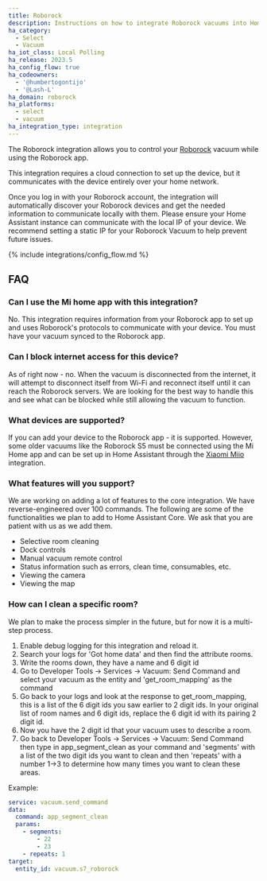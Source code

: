 ```yaml
---
title: Roborock
description: Instructions on how to integrate Roborock vacuums into Home Assistant
ha_category:
  - Select
  - Vacuum
ha_iot_class: Local Polling
ha_release: 2023.5
ha_config_flow: true
ha_codeowners:
  - '@humbertogontijo'
  - '@Lash-L'
ha_domain: roborock
ha_platforms:
  - select
  - vacuum
ha_integration_type: integration
---
```


The Roborock integration allows you to control your [Roborock](https://us.roborock.com/pages/robot-vacuum-cleaner) vacuum while using the Roborock app.

This integration requires a cloud connection to set up the device, but it communicates with the device entirely over your home network.

Once you log in with your Roborock account, the integration will automatically discover your Roborock devices and get the needed information to communicate locally with them. Please ensure your Home Assistant instance can communicate with the local IP of your device. We recommend setting a static IP for your Roborock Vacuum to help prevent future issues.

{% include integrations/config_flow.md %}

## FAQ

### Can I use the Mi home app with this integration?
No. This integration requires information from your Roborock app to set up and uses Roborock's protocols to communicate with your device. You must have your vacuum synced to the Roborock app.

### Can I block internet access for this device?
As of right now - no. When the vacuum is disconnected from the internet, it will attempt to disconnect itself from Wi-Fi and reconnect itself until it can reach the Roborock servers. We are looking for the best way to handle this and see what can be blocked while still allowing the vacuum to function. 

### What devices are supported?
If you can add your device to the Roborock app - it is supported. However, some older vacuums like the Roborock S5 must be connected using the Mi Home app and can be set up in Home Assistant through the [Xiaomi Miio](/integrations/xiaomi_miio/) integration.

### What features will you support?
We are working on adding a lot of features to the core integration. We have reverse-engineered over 100 commands. The following are some of the functionalities we plan to add to Home Assistant Core. We ask that you are patient with us as we add them.
- Selective room cleaning
- Dock controls
- Manual vacuum remote control
- Status information such as errors, clean time, consumables, etc.
- Viewing the camera
- Viewing the map

### How can I clean a specific room?
We plan to make the process simpler in the future, but for now it is a multi-step process.
1) Enable debug logging for this integration and reload it.
2) Search your logs for 'Got home data' and then find the attribute rooms.
3) Write the rooms down, they have a name and 6 digit id
4) Go to Developer Tools -> Services -> Vacuum: Send Command and select your vacuum as the entity and 'get_room_mapping' as the command
5) Go back to your logs and look at the response to get_room_mapping, this is a list of the 6 digit ids you saw earlier to 2 digit ids. In your original list of room names and 6 digit ids, replace the 6 digit id with its pairing 2 digit id.
6) Now you have the 2 digit id that your vacuum uses to describe a room.
7) Go back to Developer Tools -> Services -> Vacuum: Send Command then type in app_segment_clean as your command and 'segments' with a list of the two digit ids you want to clean and then 'repeats' with a number 1->3 to determine how many times you want to clean these areas.

Example:
```yaml
service: vacuum.send_command
data:
  command: app_segment_clean
  params:
    - segments:
        - 22
        - 23
    - repeats: 1
target:
  entity_id: vacuum.s7_roborock

```
